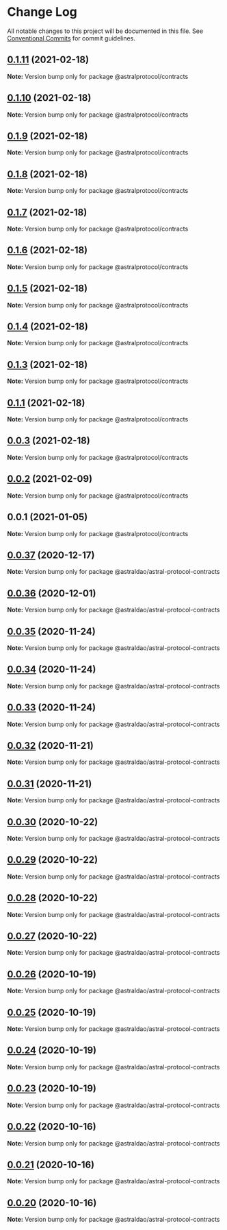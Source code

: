 # Change Log

All notable changes to this project will be documented in this file.
See [Conventional Commits](https://conventionalcommits.org) for commit guidelines.

## [0.1.11](https://github.com/AstralProtocol/astralprotocol/compare/@astralprotocol/contracts@0.1.10...@astralprotocol/contracts@0.1.11) (2021-02-18)

**Note:** Version bump only for package @astralprotocol/contracts





## [0.1.10](https://github.com/AstralProtocol/astralprotocol/compare/@astralprotocol/contracts@0.1.9...@astralprotocol/contracts@0.1.10) (2021-02-18)

**Note:** Version bump only for package @astralprotocol/contracts





## [0.1.9](https://github.com/AstralProtocol/astralprotocol/compare/@astralprotocol/contracts@0.1.8...@astralprotocol/contracts@0.1.9) (2021-02-18)

**Note:** Version bump only for package @astralprotocol/contracts





## [0.1.8](https://github.com/AstralProtocol/astralprotocol/compare/@astralprotocol/contracts@0.1.7...@astralprotocol/contracts@0.1.8) (2021-02-18)

**Note:** Version bump only for package @astralprotocol/contracts





## [0.1.7](https://github.com/AstralProtocol/astralprotocol/compare/@astralprotocol/contracts@0.1.6...@astralprotocol/contracts@0.1.7) (2021-02-18)

**Note:** Version bump only for package @astralprotocol/contracts





## [0.1.6](https://github.com/AstralProtocol/astralprotocol/compare/@astralprotocol/contracts@0.1.5...@astralprotocol/contracts@0.1.6) (2021-02-18)

**Note:** Version bump only for package @astralprotocol/contracts





## [0.1.5](https://github.com/AstralProtocol/astralprotocol/compare/@astralprotocol/contracts@0.1.4...@astralprotocol/contracts@0.1.5) (2021-02-18)

**Note:** Version bump only for package @astralprotocol/contracts





## [0.1.4](https://github.com/AstralProtocol/astralprotocol/compare/@astralprotocol/contracts@0.1.3...@astralprotocol/contracts@0.1.4) (2021-02-18)

**Note:** Version bump only for package @astralprotocol/contracts





## [0.1.3](https://github.com/AstralProtocol/astralprotocol/compare/@astralprotocol/contracts@0.1.1...@astralprotocol/contracts@0.1.3) (2021-02-18)

**Note:** Version bump only for package @astralprotocol/contracts





## [0.1.1](https://github.com/AstralProtocol/astralprotocol/compare/@astralprotocol/contracts@0.0.3...@astralprotocol/contracts@0.1.1) (2021-02-18)

**Note:** Version bump only for package @astralprotocol/contracts





## [0.0.3](https://github.com/AstralProtocol/astralprotocol/compare/@astralprotocol/contracts@0.0.2...@astralprotocol/contracts@0.0.3) (2021-02-18)

**Note:** Version bump only for package @astralprotocol/contracts





## [0.0.2](https://github.com/AstralProtocol/astralprotocol/compare/@astralprotocol/contracts@0.0.1...@astralprotocol/contracts@0.0.2) (2021-02-09)

**Note:** Version bump only for package @astralprotocol/contracts





## 0.0.1 (2021-01-05)

**Note:** Version bump only for package @astralprotocol/contracts





## [0.0.37](https://github.com/astralDAO/astralprotocol/compare/@astraldao/astral-protocol-contracts@0.0.36...@astraldao/astral-protocol-contracts@0.0.37) (2020-12-17)

**Note:** Version bump only for package @astraldao/astral-protocol-contracts





## [0.0.36](https://github.com/astralDAO/astralprotocol/compare/@astraldao/astral-protocol-contracts@0.0.35...@astraldao/astral-protocol-contracts@0.0.36) (2020-12-01)

**Note:** Version bump only for package @astraldao/astral-protocol-contracts





## [0.0.35](https://github.com/astralDAO/astralprotocol/compare/@astraldao/astral-protocol-contracts@0.0.34...@astraldao/astral-protocol-contracts@0.0.35) (2020-11-24)

**Note:** Version bump only for package @astraldao/astral-protocol-contracts





## [0.0.34](https://github.com/astralDAO/astralprotocol/compare/@astraldao/astral-protocol-contracts@0.0.33...@astraldao/astral-protocol-contracts@0.0.34) (2020-11-24)

**Note:** Version bump only for package @astraldao/astral-protocol-contracts





## [0.0.33](https://github.com/astralDAO/astralprotocol/compare/@astraldao/astral-protocol-contracts@0.0.32...@astraldao/astral-protocol-contracts@0.0.33) (2020-11-24)

**Note:** Version bump only for package @astraldao/astral-protocol-contracts





## [0.0.32](https://github.com/astralDAO/astralprotocol/compare/@astraldao/astral-protocol-contracts@0.0.31...@astraldao/astral-protocol-contracts@0.0.32) (2020-11-21)

**Note:** Version bump only for package @astraldao/astral-protocol-contracts





## [0.0.31](https://github.com/astralDAO/astralprotocol/compare/@astraldao/astral-protocol-contracts@0.0.30...@astraldao/astral-protocol-contracts@0.0.31) (2020-11-21)

**Note:** Version bump only for package @astraldao/astral-protocol-contracts





## [0.0.30](https://github.com/astralDAO/astralprotocol/compare/@astraldao/astral-protocol-contracts@0.0.29...@astraldao/astral-protocol-contracts@0.0.30) (2020-10-22)

**Note:** Version bump only for package @astraldao/astral-protocol-contracts





## [0.0.29](https://github.com/astralDAO/astralprotocol/compare/@astraldao/astral-protocol-contracts@0.0.28...@astraldao/astral-protocol-contracts@0.0.29) (2020-10-22)

**Note:** Version bump only for package @astraldao/astral-protocol-contracts





## [0.0.28](https://github.com/astralDAO/astralprotocol/compare/@astraldao/astral-protocol-contracts@0.0.27...@astraldao/astral-protocol-contracts@0.0.28) (2020-10-22)

**Note:** Version bump only for package @astraldao/astral-protocol-contracts





## [0.0.27](https://github.com/astralDAO/astralprotocol/compare/@astraldao/astral-protocol-contracts@0.0.26...@astraldao/astral-protocol-contracts@0.0.27) (2020-10-22)

**Note:** Version bump only for package @astraldao/astral-protocol-contracts





## [0.0.26](https://github.com/astralDAO/astralprotocol/compare/@astraldao/astral-protocol-contracts@0.0.25...@astraldao/astral-protocol-contracts@0.0.26) (2020-10-19)

**Note:** Version bump only for package @astraldao/astral-protocol-contracts





## [0.0.25](https://github.com/astralDAO/astralprotocol/compare/@astraldao/astral-protocol-contracts@0.0.24...@astraldao/astral-protocol-contracts@0.0.25) (2020-10-19)

**Note:** Version bump only for package @astraldao/astral-protocol-contracts





## [0.0.24](https://github.com/astralDAO/astralprotocol/compare/@astraldao/astral-protocol-contracts@0.0.23...@astraldao/astral-protocol-contracts@0.0.24) (2020-10-19)

**Note:** Version bump only for package @astraldao/astral-protocol-contracts





## [0.0.23](https://github.com/astralDAO/astralprotocol/compare/@astraldao/astral-protocol-contracts@0.0.22...@astraldao/astral-protocol-contracts@0.0.23) (2020-10-19)

**Note:** Version bump only for package @astraldao/astral-protocol-contracts





## [0.0.22](https://github.com/astralDAO/astralprotocol/compare/@astraldao/astral-protocol-contracts@0.0.21...@astraldao/astral-protocol-contracts@0.0.22) (2020-10-16)

**Note:** Version bump only for package @astraldao/astral-protocol-contracts





## [0.0.21](https://github.com/astralDAO/astralprotocol/compare/@astraldao/astral-protocol-contracts@0.0.20...@astraldao/astral-protocol-contracts@0.0.21) (2020-10-16)

**Note:** Version bump only for package @astraldao/astral-protocol-contracts





## [0.0.20](https://github.com/astralDAO/astralprotocol/compare/@astraldao/astral-protocol-contracts@0.0.19...@astraldao/astral-protocol-contracts@0.0.20) (2020-10-16)

**Note:** Version bump only for package @astraldao/astral-protocol-contracts
